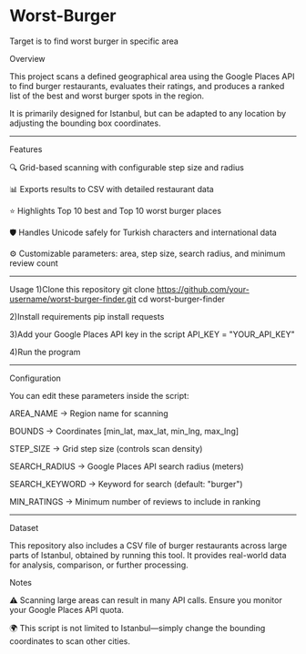 # Worst-Burger
Target is to find worst burger in specific area

Overview

This project scans a defined geographical area using the Google Places API to find burger restaurants, evaluates their ratings, and produces a ranked list of the best and worst burger spots in the region.

It is primarily designed for Istanbul, but can be adapted to any location by adjusting the bounding box coordinates.

------------------------------------------------

Features

🔍 Grid-based scanning with configurable step size and radius

📊 Exports results to CSV with detailed restaurant data

⭐ Highlights Top 10 best and Top 10 worst burger places

🛡 Handles Unicode safely for Turkish characters and international data

⚙️ Customizable parameters: area, step size, search radius, and minimum review count

------------------------------------------------

 Usage
 1)Clone this repository
 git clone https://github.com/your-username/worst-burger-finder.git
 cd worst-burger-finder
 
 2)Install requirements
 pip install requests

 3)Add your Google Places API key in the script
 API_KEY = "YOUR_API_KEY"

 4)Run the program
 
------------------------------------------------

 Configuration

You can edit these parameters inside the script:

AREA_NAME → Region name for scanning

BOUNDS → Coordinates [min_lat, max_lat, min_lng, max_lng]

STEP_SIZE → Grid step size (controls scan density)

SEARCH_RADIUS → Google Places API search radius (meters)

SEARCH_KEYWORD → Keyword for search (default: "burger")

MIN_RATINGS → Minimum number of reviews to include in ranking

------------------------------------------------

Dataset

This repository also includes a CSV file of burger restaurants across large parts of Istanbul, obtained by running this tool. It provides real-world data for analysis, comparison, or further processing.

Notes

⚠️ Scanning large areas can result in many API calls. Ensure you monitor your Google Places API quota.

🌍 This script is not limited to Istanbul—simply change the bounding coordinates to scan other cities.
 


 
